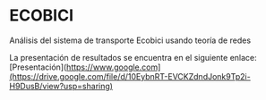 # ECOBICI
Análisis del sistema de transporte Ecobici usando teoría de redes

La presentación de resultados se encuentra en el siguiente enlace: [Presentación](https://www.google.com](https://drive.google.com/file/d/10EybnRT-EVCKZdndJonk9Tp2i-H9DusB/view?usp=sharing)

